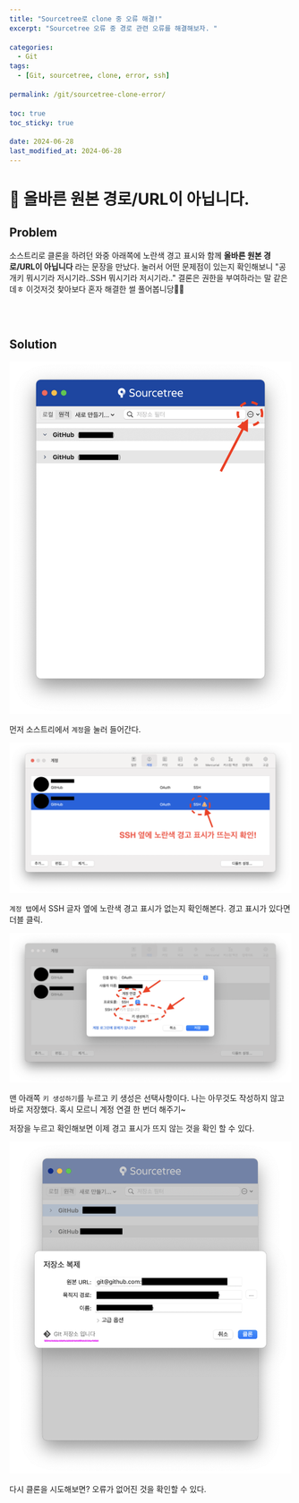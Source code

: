 ```yaml
---
title: "Sourcetree로 clone 중 오류 해결!"
excerpt: "Sourcetree 오류 중 경로 관련 오류를 해결해보자. "

categories:
  - Git
tags:
  - [Git, sourcetree, clone, error, ssh]

permalink: /git/sourcetree-clone-error/

toc: true
toc_sticky: true

date: 2024-06-28
last_modified_at: 2024-06-28
---
```


# 📌 올바른 원본 경로/URL이 아닙니다.

## Problem

소스트리로 클론을 하려던 와중 아래쪽에 노란색 경고 표시와 함께 **올바른 원본 경로/URL이 아닙니다** 라는 문장을 만났다. 눌러서 어떤 문제점이 있는지 확인해보니 
"공개키 뭐시기라 저시기라..SSH 뭐시기라 저시기라.."
결론은 권한을 부여하라는 말 같은데ㅎ
이것저것 찾아보다 혼자 해결한 썰 풀어봅니당✌🏻

<br>
<br>

## Solution

![소스트리 에러 이미지](https://github.com/Yooniverse42/Yooniverse42.github.io/blob/main/assets/images/posts_img/categories05-git/0628-sourcetree-error-01.png?raw=true)

먼저 소스트리에서 `계정`을 눌러 들어간다.

![소스트리 에러 이미지](https://github.com/Yooniverse42/Yooniverse42.github.io/blob/main/assets/images/posts_img/categories05-git/0628-sourcetree-error-02.png?raw=true)



`계정 탭`에서 SSH 글자 옆에 노란색 경고 표시가 없는지 확인해본다.
경고 표시가 있다면 더블 클릭.

![소스트리 에러 이미지](https://github.com/Yooniverse42/Yooniverse42.github.io/blob/main/assets/images/posts_img/categories05-git/0628-sourcetree-error-03.png?raw=true)


맨 아래쪽 `키 생성하기`를 누르고 키 생성은 선택사항이다. 나는 아무것도 작성하지 않고 바로 저장했다.
혹시 모르니 계정 연결 한 번더 해주기~

저장을 누르고 확인해보면 이제 경고 표시가 뜨지 않는 것을 확인 할 수 있다.

![소스트리 에러 이미지](https://github.com/Yooniverse42/Yooniverse42.github.io/blob/main/assets/images/posts_img/categories05-git/0628-sourcetree-error-04.png?raw=true)

다시 클론을 시도해보면? 오류가 없어진 것을 확인할 수 있다.

